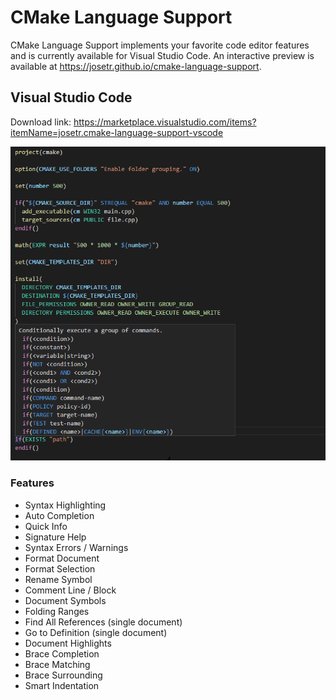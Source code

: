 ﻿# CMake Language Support

CMake Language Support implements your favorite code editor features and is currently available for Visual Studio Code. An interactive preview is available at https://josetr.github.io/cmake-language-support.

## Visual Studio Code

Download link: https://marketplace.visualstudio.com/items?itemName=josetr.cmake-language-support-vscode

[![CI](cmake-vscode.png)](cmake-vscode.png)

### Features

* Syntax Highlighting
* Auto Completion
* Quick Info
* Signature Help
* Syntax Errors / Warnings
* Format Document
* Format Selection
* Rename Symbol
* Comment Line / Block
* Document Symbols
* Folding Ranges
* Find All References (single document)
* Go to Definition (single document)
* Document Highlights
* Brace Completion
* Brace Matching
* Brace Surrounding
* Smart Indentation
